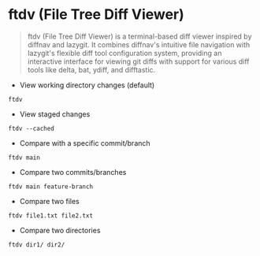 # ftdv (File Tree Diff Viewer)

> ftdv (File Tree Diff Viewer) is a terminal-based diff viewer inspired by
> diffnav and lazygit. It combines diffnav's intuitive file navigation with
> lazygit's flexible diff tool configuration system, providing an interactive
> interface for viewing git diffs with support for various diff tools like
> delta, bat, ydiff, and difftastic.

- View working directory changes (default)

`ftdv`

- View staged changes

`ftdv --cached`

- Compare with a specific commit/branch

`ftdv main`

- Compare two commits/branches

`ftdv main feature-branch`

- Compare two files

`ftdv file1.txt file2.txt`

- Compare two directories

`ftdv dir1/ dir2/`
